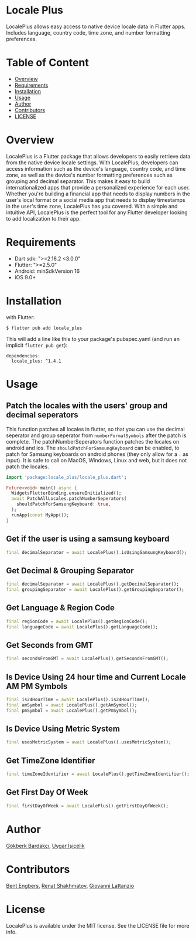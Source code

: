 # Locale Plus

LocalePlus allows easy access to native device locale data in Flutter apps. Includes language, country code, time zone, and number formatting preferences.

# Table of Content
- [Overview](#overview)
- [Requirements](#requirements)
- [Installation](#installation)
- [Usage](#usage)
- [Author](#author)
- [Contributors](#contributors)
- [LICENSE](#license)

# Overview

LocalePlus is a Flutter package that allows developers to easily retrieve data from the native device locale settings. With LocalePlus, developers can access information such as the device's language, country code, and time zone, as well as the device's number formatting preferences such as grouping and decimal separator. This makes it easy to build internationalized apps that provide a personalized experience for each user. Whether you're building a financial app that needs to display numbers in the user's local format or a social media app that needs to display timestamps in the user's time zone, LocalePlus has you covered. With a simple and intuitive API, LocalePlus is the perfect tool for any Flutter developer looking to add localization to their app.

# Requirements

- Dart sdk: ">=2.16.2 <3.0.0"
- Flutter: ">=2.5.0"
- Android: minSdkVersion 16
- iOS 9.0+

# Installation

with Flutter: 

```
$ flutter pub add locale_plus
```

This will add a line like this to your package's pubspec.yaml (and run an implicit `flutter pub get`):

```
dependencies:
  locale_plus: ^1.4.1
```

# Usage
## Patch the locales with the users' group and decimal seperators
This function patches all locales in flutter, so that you can use the decimal seperator and group seperator from `numberFormatSymbols` after the patch is complete.
The patchNumberSeperators function patches the locales on android and ios. 
The `shouldPatchForSamsungKeyboard` can be enabled, to patch for Samsung keyboards on android phones (they only allow for a `.` as input).
It is safe to call on MacOS, Windows, Linux and web, but it does not patch the locales. 
```Dart
import 'package:locale_plus/locale_plus.dart';

Future<void> main() async {
  WidgetsFlutterBinding.ensureInitialized();
  await PatchAllLocales.patchNumberSeperators(
    shouldPatchForSamsungKeyboard: true,
  );
  runApp(const MyApp());
}
```
## Get if the user is using a samsung keyboard
```Dart
final decimalSeparator = await LocalePlus().isUsingSamsungKeyboard();
```

## Get Decimal & Grouping Separator

```Dart
final decimalSeparator = await LocalePlus().getDecimalSeparator();
final groupingSeparator = await LocalePlus().getGroupingSeparator();
```

## Get Language & Region Code

```Dart
final regionCode = await LocalePlus().getRegionCode();
final languageCode = await LocalePlus().getLanguageCode();
```

## Get Seconds from GMT

```Dart
final secondsFromGMT = await LocalePlus().getSecondsFromGMT();
```    

## Is Device Using 24 hour time and Current Locale AM PM Symbols

```Dart
final is24HourTime = await LocalePlus().is24HourTime();
final amSymbol = await LocalePlus().getAmSymbol();
final pmSymbol = await LocalePlus().getPmSymbol();
```

## Is Device Using Metric System

```Dart
final usesMetricSystem = await LocalePlus().usesMetricSystem();
```
    
## Get TimeZone Identifier 

```Dart
final timeZoneIdentifier = await LocalePlus().getTimeZoneIdentifier();
```

## Get First Day Of Week

```Dart
final firstDayOfWeek = await LocalePlus().getFirstDayOfWeek();
```

# Author

[Gökberk Bardakçı](https://www.github.com/gokberkbar), [Uygar İşiçelik](https://www.github.com/uygar)

# Contributors

[Bent Engbers](https://github.com/BentEngbers), [Renat Shakhmatov](https://github.com/shushper), [Giovanni Lattanzio](https://github.com/giovannilattanziocrispy)

# License

LocalePlus is available under the MIT license. See the LICENSE file for more info.

